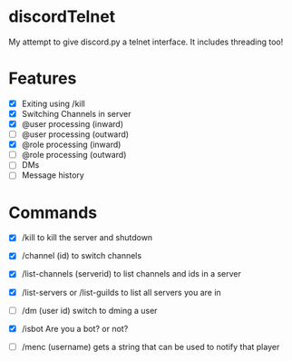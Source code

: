 # discordTelnet
My attempt to give discord.py a telnet interface. It includes threading too!

# Features
- [x] Exiting using /kill
- [x] Switching Channels in server
- [x] @user processing (inward)
- [ ] @user processing (outward)
- [x] @role processing (inward)
- [ ] @role processing (outward)
- [ ] DMs
- [ ] Message history
# Commands
- [x] /kill to kill the server and shutdown
- [x] /channel (id) to switch channels
- [x] /list-channels (serverid) to list channels and ids in a server
- [x] /list-servers or /list-guilds to list all servers you are in
- [ ] /dm (user id) switch to dming a user
- [x] /isbot Are you a bot? or not?
- [ ] /menc (username) gets a string that can be used to notify that player

